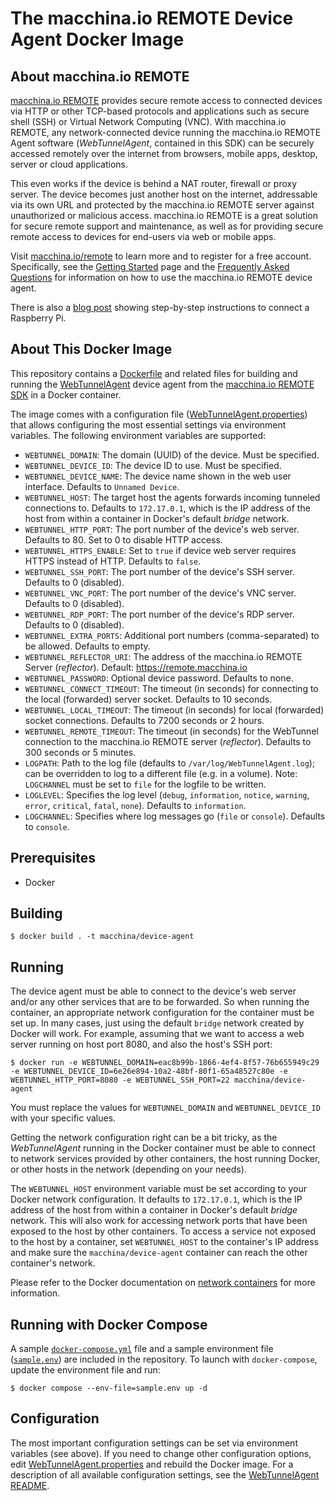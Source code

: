 # The macchina.io REMOTE Device Agent Docker Image

## About macchina.io REMOTE

[macchina.io REMOTE](https://macchina.io/remote) provides secure remote access to connected devices
via HTTP or other TCP-based protocols and applications such as secure shell (SSH) or
Virtual Network Computing (VNC). With macchina.io REMOTE, any network-connected device
running the macchina.io REMOTE Agent software (*WebTunnelAgent*, contained in this SDK)
can be securely accessed remotely over the internet from browsers, mobile apps, desktop,
server or cloud applications.

This even works if the device is behind a NAT router, firewall or proxy server.
The device becomes just another host on the internet, addressable via its own URL and
protected by the macchina.io REMOTE server against unauthorized or malicious access.
macchina.io REMOTE is a great solution for secure remote support and maintenance,
as well as for providing secure remote access to devices for end-users via web or
mobile apps.

Visit [macchina.io/remote](https://macchina.io/remote) to learn more and to register for a free account.
Specifically, see the [Getting Started](https://macchina.io/remote_signup.html) page and the
[Frequently Asked Questions](https://macchina.io/remote_faq.html) for
information on how to use the macchina.io REMOTE device agent.

There is also a [blog post](https://macchina.io/blog/?p=257) showing step-by-step instructions to connect a Raspberry Pi.

## About This Docker Image

This repository contains a [Dockerfile](Dockerfile) and related files for building and running
the [WebTunnelAgent](https://github.com/my-devices/sdk/blob/master/WebTunnel/WebTunnelAgent/README.md)
device agent from the
[macchina.io REMOTE SDK](https://github.com/my-devices/sdk) in a Docker container.

The image comes with a configuration file ([WebTunnelAgent.properties](WebTunnelAgent.properties)) that allows
configuring the most essential settings via environment variables.
The following environment variables are supported:

  - `WEBTUNNEL_DOMAIN`: The domain (UUID) of the device. Must be specified.
  - `WEBTUNNEL_DEVICE_ID`: The device ID to use. Must be specified.
  - `WEBTUNNEL_DEVICE_NAME`: The device name shown in the web user interface. Defaults to `Unnamed Device`.
  - `WEBTUNNEL_HOST`: The target host the agents forwards incoming tunneled connections to. Defaults to `172.17.0.1`, which
    is the IP address of the host from within a container in Docker's default *bridge* network.
  - `WEBTUNNEL_HTTP_PORT`: The port number of the device's web server. Defaults to 80. Set to 0 to disable HTTP access.
  - `WEBTUNNEL_HTTPS_ENABLE`: Set to `true` if device web server requires HTTPS instead of HTTP. Defaults to `false`.
  - `WEBTUNNEL_SSH_PORT`: The port number of the device's SSH server. Defaults to 0 (disabled).
  - `WEBTUNNEL_VNC_PORT`: The port number of the device's VNC server. Defaults to 0 (disabled).
  - `WEBTUNNEL_RDP_PORT`: The port number of the device's RDP server. Defaults to 0 (disabled).
  - `WEBTUNNEL_EXTRA_PORTS`: Additional port numbers (comma-separated) to be allowed. Defaults to empty.
  - `WEBTUNNEL_REFLECTOR_URI`: The address of the macchina.io REMOTE Server (*reflector*).
    Default: https://remote.macchina.io
  - `WEBTUNNEL_PASSWORD`: Optional device password. Defaults to none.
  - `WEBTUNNEL_CONNECT_TIMEOUT`: The timeout (in seconds) for connecting to the local (forwarded) server socket.
    Defaults to 10 seconds.
  - `WEBTUNNEL_LOCAL_TIMEOUT`: The timeout (in seconds) for local (forwarded) socket connections. Defaults to 7200 seconds or 2 hours.
  - `WEBTUNNEL_REMOTE_TIMEOUT`: The timeout (in seconds) for the WebTunnel connection to the macchina.io REMOTE server (*reflector*).
    Defaults to 300 seconds or 5 minutes.
  - `LOGPATH`: Path to the log file (defaults to `/var/log/WebTunnelAgent.log`); can be
    overridden to log to a different file (e.g. in a volume). Note: `LOGCHANNEL` must
    be set to `file` for the logfile to be written.
  - `LOGLEVEL`: Specifies the log level (`debug`, `information`, `notice`, `warning`,
    `error`, `critical`, `fatal`, `none`). Defaults to `information`.
  - `LOGCHANNEL`: Specifies where log messages go (`file` or `console`). Defaults to `console`.

## Prerequisites

  - Docker

## Building

```
$ docker build . -t macchina/device-agent
```

## Running

The device agent must be able to connect to the device's web server and/or any other services
that are to be forwarded. So when running the container, an appropriate network configuration
for the container must be set up. In many cases, just using the default `bridge` network
created by Docker will work. For example, assuming that we want to access a web server
running on host port 8080, and also the host's SSH port:

```
$ docker run -e WEBTUNNEL_DOMAIN=eac8b99b-1866-4ef4-8f57-76b655949c29 -e WEBTUNNEL_DEVICE_ID=6e26e894-10a2-48bf-80f1-65a48527c80e -e WEBTUNNEL_HTTP_PORT=8080 -e WEBTUNNEL_SSH_PORT=22 macchina/device-agent
```

You must replace the values for `WEBTUNNEL_DOMAIN` and `WEBTUNNEL_DEVICE_ID` with your specific values.

Getting the network configuration right can be a bit tricky, as the *WebTunnelAgent* running in
the Docker container must be able to connect to network services provided by other containers,
the host running Docker, or other hosts in the network (depending on your needs).

The `WEBTUNNEL_HOST` environment variable must be set according to your Docker network configuration.
It defaults to `172.17.0.1`, which is the IP address of the host from within a container in Docker's
default *bridge* network. This will also work for accessing network ports that have been
exposed to the host by other containers. To access a service not exposed to the host by a container,
set `WEBTUNNEL_HOST` to the container's IP address and make sure the `macchina/device-agent`
container can reach the other container's network.

Please refer to the Docker documentation on [network containers](https://docs.docker.com/engine/tutorials/networkingcontainers/)
for more information.

## Running with Docker Compose

A sample [`docker-compose.yml`](docker-compose.yml) file and a sample environment file
([`sample.env`](sample.env)) are included in the repository. To launch with `docker-compose`,
update the environment file and run:

```
$ docker compose --env-file=sample.env up -d
```


## Configuration

The most important configuration settings can be set via environment variables (see above).
If you need to change other configuration options, edit [WebTunnelAgent.properties](WebTunnelAgent.properties)
and rebuild the Docker image.
For a description of all available configuration settings, see the
[WebTunnelAgent README](https://github.com/my-devices/sdk/blob/master/WebTunnel/WebTunnelAgent/README.md).
